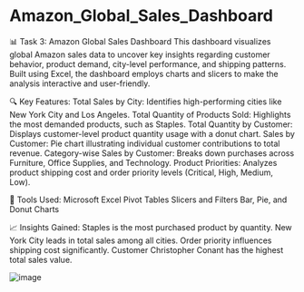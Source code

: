 # Amazon_Global_Sales_Dashboard

📊 Task 3: Amazon Global Sales Dashboard
This dashboard visualizes global Amazon sales data to uncover key insights regarding customer behavior, product demand, city-level performance, and shipping patterns. Built using Excel, the dashboard employs charts and slicers to make the analysis interactive and user-friendly.

🔍 Key Features:
    Total Sales by City: Identifies high-performing cities like New York City and Los Angeles.
    Total Quantity of Products Sold: Highlights the most demanded products, such as Staples.
    Total Quantity by Customer: Displays customer-level product quantity usage with a donut chart.
    Sales by Customer: Pie chart illustrating individual customer contributions to total revenue.
    Category-wise Sales by Customer: Breaks down purchases across Furniture, Office Supplies, and Technology.
    Product Priorities: Analyzes product shipping cost and order priority levels (Critical, High, Medium, Low).

🧰 Tools Used:
    Microsoft Excel
    Pivot Tables
    Slicers and Filters
    Bar, Pie, and Donut Charts

📈 Insights Gained:
    Staples is the most purchased product by quantity.
    New York City leads in total sales among all cities.
    Order priority influences shipping cost significantly.
    Customer Christopher Conant has the highest total sales value.

![image](https://github.com/user-attachments/assets/c16ba6de-15ae-4cb8-b05d-5481ba9cbd5e)
